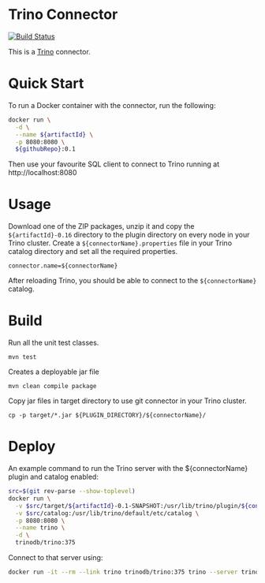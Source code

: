 Trino Connector
===============

[![Build Status](https://github.com/${githubRepo}/actions/workflows/release.yaml/badge.svg)](https://github.com/${githubRepo}/actions/workflows/release.yaml)

This is a [Trino](http://trino.io/) connector.

# Quick Start

To run a Docker container with the connector, run the following:
```bash
docker run \
  -d \
  --name ${artifactId} \
  -p 8080:8080 \
  ${githubRepo}:0.1
```

Then use your favourite SQL client to connect to Trino running at http://localhost:8080

# Usage

Download one of the ZIP packages, unzip it and copy the `${artifactId}-0.16` directory to the plugin directory on every node in your Trino cluster.
Create a `${connectorName}.properties` file in your Trino catalog directory and set all the required properties.

```
connector.name=${connectorName}
```

After reloading Trino, you should be able to connect to the `${connectorName}` catalog.

# Build

Run all the unit test classes.
```
mvn test
```

Creates a deployable jar file
```
mvn clean compile package
```

Copy jar files in target directory to use git connector in your Trino cluster.
```
cp -p target/*.jar ${PLUGIN_DIRECTORY}/${connectorName}/
```

# Deploy

An example command to run the Trino server with the ${connectorName} plugin and catalog enabled:

```bash
src=$(git rev-parse --show-toplevel)
docker run \
  -v $src/target/${artifactId}-0.1-SNAPSHOT:/usr/lib/trino/plugin/${connectorName} \
  -v $src/catalog:/usr/lib/trino/default/etc/catalog \
  -p 8080:8080 \
  --name trino \
  -d \
  trinodb/trino:375
```

Connect to that server using:
```bash
docker run -it --rm --link trino trinodb/trino:375 trino --server trino:8080 --catalog ${connectorName} --schema default
```
